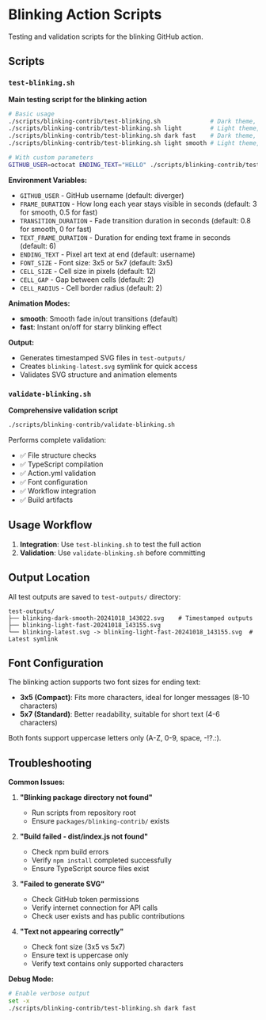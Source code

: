 # Blinking Action Scripts

Testing and validation scripts for the blinking GitHub action.

## Scripts

### `test-blinking.sh`
**Main testing script for the blinking action**

```bash
# Basic usage
./scripts/blinking-contrib/test-blinking.sh              # Dark theme, smooth transitions (default)
./scripts/blinking-contrib/test-blinking.sh light        # Light theme, smooth transitions
./scripts/blinking-contrib/test-blinking.sh dark fast    # Dark theme, fast blinking
./scripts/blinking-contrib/test-blinking.sh light smooth # Light theme, smooth transitions

# With custom parameters
GITHUB_USER=octocat ENDING_TEXT="HELLO" ./scripts/blinking-contrib/test-blinking.sh light fast
```

**Environment Variables:**
- `GITHUB_USER` - GitHub username (default: diverger)
- `FRAME_DURATION` - How long each year stays visible in seconds (default: 3 for smooth, 0.5 for fast)
- `TRANSITION_DURATION` - Fade transition duration in seconds (default: 0.8 for smooth, 0 for fast)
- `TEXT_FRAME_DURATION` - Duration for ending text frame in seconds (default: 6)
- `ENDING_TEXT` - Pixel art text at end (default: username)
- `FONT_SIZE` - Font size: 3x5 or 5x7 (default: 3x5)
- `CELL_SIZE` - Cell size in pixels (default: 12)
- `CELL_GAP` - Gap between cells (default: 2)
- `CELL_RADIUS` - Cell border radius (default: 2)

**Animation Modes:**
- **smooth**: Smooth fade in/out transitions (default)
- **fast**: Instant on/off for starry blinking effect

**Output:**
- Generates timestamped SVG files in `test-outputs/`
- Creates `blinking-latest.svg` symlink for quick access
- Validates SVG structure and animation elements

### `validate-blinking.sh`
**Comprehensive validation script**

```bash
./scripts/blinking-contrib/validate-blinking.sh
```

Performs complete validation:
- ✅ File structure checks
- ✅ TypeScript compilation
- ✅ Action.yml validation
- ✅ Font configuration
- ✅ Workflow integration
- ✅ Build artifacts

## Usage Workflow

1. **Integration**: Use `test-blinking.sh` to test the full action
2. **Validation**: Use `validate-blinking.sh` before committing

## Output Location

All test outputs are saved to `test-outputs/` directory:
```
test-outputs/
├── blinking-dark-smooth-20241018_143022.svg    # Timestamped outputs
├── blinking-light-fast-20241018_143155.svg
└── blinking-latest.svg -> blinking-light-fast-20241018_143155.svg  # Latest symlink
```

## Font Configuration

The blinking action supports two font sizes for ending text:

- **3x5 (Compact)**: Fits more characters, ideal for longer messages (8-10 characters)
- **5x7 (Standard)**: Better readability, suitable for short text (4-6 characters)

Both fonts support uppercase letters only (A-Z, 0-9, space, -!?.:).

## Troubleshooting

**Common Issues:**

1. **"Blinking package directory not found"**
   - Run scripts from repository root
   - Ensure `packages/blinking-contrib/` exists

2. **"Build failed - dist/index.js not found"**
   - Check npm build errors
   - Verify `npm install` completed successfully
   - Ensure TypeScript source files exist

3. **"Failed to generate SVG"**
   - Check GitHub token permissions
   - Verify internet connection for API calls
   - Check user exists and has public contributions

4. **"Text not appearing correctly"**
   - Check font size (3x5 vs 5x7)
   - Ensure text is uppercase only
   - Verify text contains only supported characters

**Debug Mode:**
```bash
# Enable verbose output
set -x
./scripts/blinking-contrib/test-blinking.sh dark fast
```